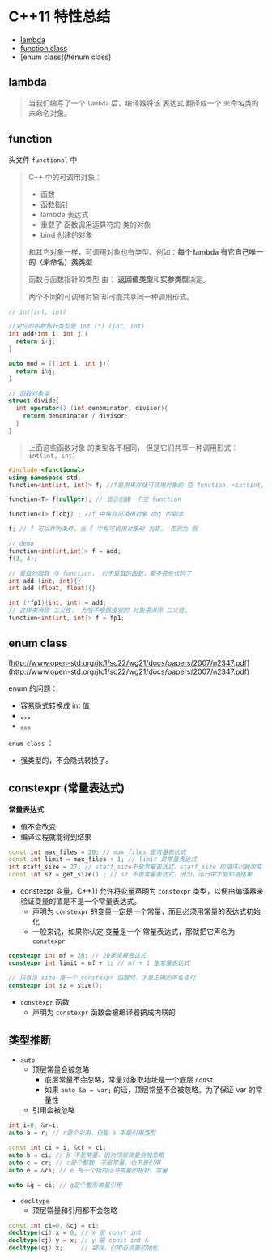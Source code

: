 # C++11 特性总结

* [lambda](#lambda)
* [function class](#function)
* [enum class](#enum class)

## lambda

> 当我们编写了一个 `lambda` 后，编译器将该 表达式 翻译成一个 未命名类的未命名对象。



## function

头文件 `functional` 中

> C++ 中的可调用对象：
>
> * 函数
> * 函数指针
> * lambda 表达式
> * 重载了 函数调用运算符的 类的对象
> * bind 创建的对象
>
> 和其它对象一样，可调用对象也有类型。例如：**每个 lambda 有它自己唯一的（未命名）类类型**
>
> 函数与函数指针的类型 由： **返回值类型**和**实参类型**决定。
>
> 两个不同的可调用对象 却可能共享同一种调用形式。

```c++
// int(int, int)

//对应的函数指针类型是 int (*) (int, int)
int add(int i, int j){
  return i+j;
}

auto mod = [](int i, int j){
  return i%j;
}

// 函数对象类
struct divide{
  int operator() (int denominator, divisor){
    return denominator / divisor;
  }
}
```

> 上面这些函数对象 的类型各不相同， 但是它们共享一种调用形式：`int(int, int)`

```c++
#include <functional>
using namespace std;
function<int(int, int)> f; //f是用来存储可调用对象的 空 function，<int(int,int)> 指明了可调用对象的调用形式。

function<T> f(nullptr); // 显示创建一个空 function

function<T> f(obj) ; //f 中保存可调用对象 obj 的副本

f; // f 可以作为条件，当 f 中有可调用对象时 为真， 否则为 假

// demo
function<int(int,int)> f = add;
f(3, 4);
```

```c++
// 重载的函数 与 function， 对于重载的函数，要多费些代码了
int add (int, int){}
int add (float, float){}

int (*fp1)(int, int) = add; 
// 这样来消除 二义性， 为啥不根据接收的 对象来消除 二义性。
function<int(int, int)> f = fp1;
```



## enum class

[http://www.open-std.org/jtc1/sc22/wg21/docs/papers/2007/n2347.pdf](http://www.open-std.org/jtc1/sc22/wg21/docs/papers/2007/n2347.pdf)

enum 的问题：

* 容易隐式转换成 int 值
* 。。。
* 。。。

`enum class` ：

* 强类型的，不会隐式转换了。



## constexpr (常量表达式)

**常量表达式**

* 值不会改变
* 编译过程就能得到结果

```c++
const int max_files = 20; // max_files 是常量表达式
const int limit = max_files + 1; // limit 是常量表达式
int staff_size = 27; // staff_size不是常量表达式，staff_size 的值可以被改变
const int sz = get_size() ; // sz 不是常量表达式，因为，运行中才能知道结果
```



* constexpr  变量，C++11 允许将变量声明为 `constexpr` 类型，以便由编译器来验证变量的值是不是一个常量表达式。
  * 声明为 `constexpr` 的变量一定是一个常量，而且必须用常量的表达式初始化
  * 一般来说，如果你认定 变量是一个 常量表达式，那就把它声名为 `constexpr`

```c++
constexpr int mf = 20; // 20是常量表达式
constexpr int limit = mf + 1; // mf + 1 是常量表达式

// 只有当 size 是一个 constexpr 函数时，才是正确的声名语句
constexpr int sz = size(); 
```



* `constexpr` 函数
  * 声明为 `constexpr` 函数会被编译器搞成内联的





## 类型推断

* `auto`
  * 顶层常量会被忽略
    * 底层常量不会忽略，常量对象取地址是一个底层 `const`
    * 如果 `auto &a = var;` 的话，顶层常量不会被忽略。为了保证 var 的常量性
  * 引用会被忽略

```c++
int i=0, &r=i;
auto a = r; // r是个引用，但是 a 不是引用类型

const int ci = i, &cr = ci;
auto b = ci; // b 不是常量，因为顶层常量会被忽略
auto c = cr; // c是个整数，不是常量，也不是引用
auto e = &ci; // e 是一个指向证书常量的指针，常量

auto &g = ci; // g是个整形常量引用
```



* `decltype`
  * 顶层常量和引用都不会忽略

```c++
const int ci=0, &cj = ci;
decltype(ci) x = 0; // x 是 const int
decltype(cj) y = x; // y 是 const int &
decltype(cj) x;     // 错误，引用必须要初始化
```



